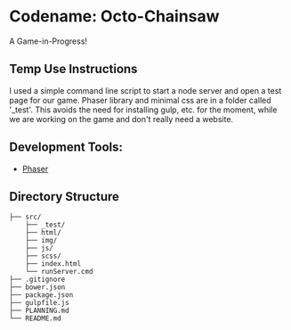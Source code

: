 # Codename: Octo-Chainsaw

A Game-in-Progress!

## Temp Use Instructions

I used a simple command line script to start a node server and open a test page for our game.  Phaser library and minimal css are in a folder called '_test'.  This avoids the need for installing gulp, etc. for the moment, while we are working on the game and don't really need a website.

## Development Tools:

-	[Phaser](http://phaser.io/)


## Directory Structure

```
├── src/
	├── _test/
	├── html/
	├── img/
	├── js/
	├── scss/
	├── index.html
	└── runServer.cmd
├── .gitignore
├── bower.json
├── package.json
├── gulpfile.js
├── PLANNING.md
└── README.md
```
